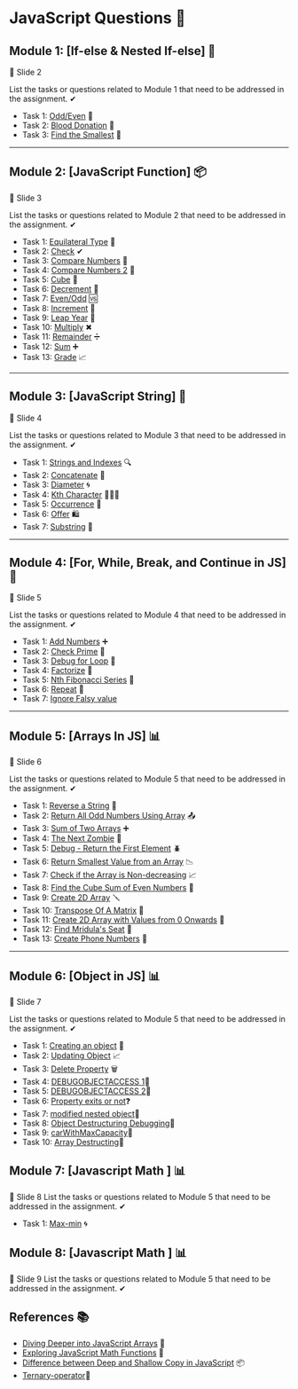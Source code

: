 # JavaScript Questions 🚀

## Module 1: [If-else & Nested If-else] 🧮
   📜 Slide 2

List the tasks or questions related to Module 1 that need to be addressed in the assignment. ✔

- Task 1: [Odd/Even](https://github.com/Kushal997-das/JavaScript-Assignment-Questions/blob/main/If-else%20Questions/Odd_even.md) 🔄
- Task 2: [Blood Donation](https://github.com/Kushal997-das/JavaScript-Assignment-Questions/blob/main/If-else%20Questions/blooddonation.md) 💉
- Task 3: [Find the Smallest](https://github.com/Kushal997-das/JavaScript-Assignment-Questions/blob/main/If-else%20Questions/find_smallest.md) 🧐

-------

## Module 2: [JavaScript Function] 📦
   📜 Slide 3

List the tasks or questions related to Module 2 that need to be addressed in the assignment. ✔

- Task 1: [Equilateral Type](https://github.com/Kushal997-das/JavaScript-Assignment-Questions/blob/main/Slide3/EquilateralType.md) 📐
- Task 2: [Check](https://github.com/Kushal997-das/JavaScript-Assignment-Questions/blob/main/Slide3/check.md) ✔
- Task 3: [Compare Numbers](https://github.com/Kushal997-das/JavaScript-Assignment-Questions/blob/main/Slide3/comparenumber.md) 🔢
- Task 4: [Compare Numbers 2](https://github.com/Kushal997-das/JavaScript-Assignment-Questions/blob/main/Slide3/comparenumber2.md) 🔄
- Task 5: [Cube](https://github.com/Kushal997-das/JavaScript-Assignment-Questions/blob/main/Slide3/cube.md) 🎲
- Task 6: [Decrement](https://github.com/Kushal997-das/JavaScript-Assignment-Questions/blob/main/Slide3/decrement.md) 🔽
- Task 7: [Even/Odd](https://github.com/Kushal997-das/JavaScript-Assignment-Questions/blob/main/Slide3/even_odd.md) 🆚
- Task 8: [Increment](https://github.com/Kushal997-das/JavaScript-Assignment-Questions/blob/main/Slide3/increment.md) 🔼
- Task 9: [Leap Year](https://github.com/Kushal997-das/JavaScript-Assignment-Questions/blob/main/Slide3/leapyear.md) 📅
- Task 10: [Multiply](https://github.com/Kushal997-das/JavaScript-Assignment-Questions/blob/main/Slide3/multiply.md) ✖
- Task 11: [Remainder](https://github.com/Kushal997-das/JavaScript-Assignment-Questions/blob/main/Slide3/remainder.md) ➗
- Task 12: [Sum](https://github.com/Kushal997-das/JavaScript-Assignment-Questions/blob/main/Slide3/sum.md) ➕
- Task 13: [Grade](https://github.com/Kushal997-das/JavaScript-Assignment-Questions/blob/main/Slide3/grade.md) 📈

-------

## Module 3: [JavaScript String] 🧵
   📜 Slide 4

List the tasks or questions related to Module 3 that need to be addressed in the assignment. ✔

- Task 1: [Strings and Indexes](https://github.com/Kushal997-das/JavaScript-Assignment-Questions/blob/main/slide4/StringsandIndexes.md) 🔍
- Task 2: [Concatenate](https://github.com/Kushal997-das/JavaScript-Assignment-Questions/blob/main/slide4/concat.md) 🧷
- Task 3: [Diameter](https://github.com/Kushal997-das/JavaScript-Assignment-Questions/blob/main/slide4/diameter.md) 🌀
- Task 4: [Kth Character](https://github.com/Kushal997-das/JavaScript-Assignment-Questions/blob/main/slide4/kth_character.md) 🧑‍🤝‍🧑
- Task 5: [Occurrence](https://github.com/Kushal997-das/JavaScript-Assignment-Questions/blob/main/slide4/occerence.md) 🔄
- Task 6: [Offer](https://github.com/Kushal997-das/JavaScript-Assignment-Questions/blob/main/slide4/offer.md) 🛍️
- Task 7: [Substring](https://github.com/Kushal997-das/JavaScript-Assignment-Questions/blob/main/slide4/substring.md) 🔗

-------

## Module 4: [For, While, Break, and Continue in JS] 🔄
   📜 Slide 5

List the tasks or questions related to Module 4 that need to be addressed in the assignment. ✔

- Task 1: [Add Numbers](https://github.com/Kushal997-das/JavaScript-Assignment-Questions/blob/main/slide5/Addnumbers.md) ➕
- Task 2: [Check Prime](https://github.com/Kushal997-das/JavaScript-Assignment-Questions/blob/main/slide5/checkprime.md) 🌟
- Task 3: [Debug for Loop](https://github.com/Kushal997-das/JavaScript-Assignment-Questions/blob/main/slide5/debug_forloop.md) 🐜
- Task 4: [Factorize](https://github.com/Kushal997-das/JavaScript-Assignment-Questions/blob/main/slide5/factorize.md) 🧪
- Task 5: [Nth Fibonacci Series](https://github.com/Kushal997-das/JavaScript-Assignment-Questions/blob/main/slide5/nth%20fibonacci%20series.md) 🐇
- Task 6: [Repeat](https://github.com/Kushal997-das/JavaScript-Assignment-Questions/blob/main/slide5/reapeat.md) 🔁
- Task 7: [Ignore Falsy value](https://github.com/Kushal997-das/JS-Practice-with-Resource/blob/main/slide5/ignorefalsy.md)

-------

## Module 5: [Arrays In JS] 📊
   📜 Slide 6

List the tasks or questions related to Module 5 that need to be addressed in the assignment. ✔

- Task 1: [Reverse a String](https://github.com/Kushal997-das/JavaScript-Assignment-Questions/blob/main/slide6/reverse.md) 🔀
- Task 2: [Return All Odd Numbers Using Array](https://github.com/Kushal997-das/JavaScript-Assignment-Questions/blob/main/slide6/return%20all%20odd%20numbers.md) 📤
- Task 3: [Sum of Two Arrays](https://github.com/Kushal997-das/JavaScript-Assignment-Questions/blob/main/slide6/sum%20of%202%20arrays.md) ➕
- Task 4: [The Next Zombie](https://github.com/Kushal997-das/JavaScript-Assignment-Questions/blob/main/slide6/The%20next%20zombie.md) 🧟
- Task 5: [Debug - Return the First Element](https://github.com/Kushal997-das/JavaScript-Assignment-Questions/blob/main/slide6/%5BDebug%5D%20return%20first%20element.md) 🪲
- Task 6: [Return Smallest Value from an Array](https://github.com/Kushal997-das/JavaScript-Assignment-Questions/blob/main/slide6/smallestvalue.md) 📉
- Task 7: [Check if the Array is Non-decreasing](https://github.com/Kushal997-das/JavaScript-Assignment-Questions/blob/main/slide6/check%20array%20is%20non-decreasing.md) 📈
- Task 8: [Find the Cube Sum of Even Numbers](https://github.com/Kushal997-das/JavaScript-Assignment-Questions/blob/main/slide6/cube%20sum%20of%20even%20numbers.md) 🎲
- Task 9: [Create 2D Array](https://github.com/Kushal997-das/JavaScript-Assignment-Questions/blob/main/slide6/Create2DArray.md) 🪛
- Task 10: [Transpose Of A Matrix](https://github.com/Kushal997-das/JavaScript-Assignment-Questions/blob/main/slide6/transpose.md) 🔄
- Task 11: [Create 2D Array with Values from 0 Onwards](https://github.com/Kushal997-das/JavaScript-Assignment-Questions/blob/main/slide6/multidimentionarray.md) 🚀
- Task 12: [Find Mridula's Seat](https://github.com/Kushal997-das/JS-Practice-with-Resource/blob/main/slide6/findseat.md) 🧮
- Task 13: [Create Phone Numbers](https://github.com/Kushal997-das/JS-Practice-with-Resource/blob/main/slide6/createphonenumber.md) 📱
  

-------

## Module 6: [Object in JS] 📊
   📜 Slide 7

List the tasks or questions related to Module 5 that need to be addressed in the assignment. ✔

- Task 1: [Creating an object](https://github.com/Kushal997-das/JS-Practice-with-Resource/blob/main/slide7/creatingObject.md) 🔀
- Task 2: [Updating Object](https://github.com/Kushal997-das/JS-Practice-with-Resource/blob/main/slide7/update%20property.md) 📈
- Task 3: [Delete Property](https://github.com/Kushal997-das/JS-Practice-with-Resource/blob/main/slide7/Delete%20Property.md) 🗑️
- Task 4: [DEBUGOBJECTACCESS 1](https://github.com/Kushal997-das/JS-Practice-with-Resource/blob/main/slide7/DEBUGOBJECTACCESS%201.md)🐞
- Task 5: [DEBUGOBJECTACCESS 2](https://github.com/Kushal997-das/JS-Practice-with-Resource/blob/main/slide7/DEBUGOBJECTACCESS%202.md)🐜
- Task 6: [Property exits or not](https://github.com/Kushal997-das/JS-Practice-with-Resource/blob/main/slide7/Property%20exits%20or%20not.md)❓
- Task 7: [modified nested object](https://github.com/Kushal997-das/JS-Practice-with-Resource/blob/main/slide7/modified%20nested%20object.md)🔄
- Task 8: [Object Destructuring Debugging](https://github.com/Kushal997-das/JS-Practice-with-Resource/blob/main/slide7/Object%20Destructuring%20Debugging.md)🐛
- Task 9: [carWithMaxCapacity](https://github.com/Kushal997-das/JS-Practice-with-Resource/blob/main/slide7/carWithMaxCapacity.md)🚗
- Task 10: [Array Destructing](https://github.com/Kushal997-das/JS-Practice-with-Resource/blob/main/slide7/Array%20Destructing.md)🔗

## Module 7: [Javascript Math ] 📊
   📜 Slide 8
List the tasks or questions related to Module 5 that need to be addressed in the assignment. ✔

- Task 1: [Max-min](https://github.com/Kushal997-das/JS-Practice-with-Resource/blob/main/slide8/max_min.md) 🌀


## Module 8: [Javascript Math ] 📊
   📜 Slide 9
List the tasks or questions related to Module 5 that need to be addressed in the assignment. ✔

## References 📚

- [Diving Deeper into JavaScript Arrays](https://kushaldas.hashnode.dev/diving-deeper-into-javascript-arrays-unleashing-their-power-and-flexibility) 🧮
- [Exploring JavaScript Math Functions](https://kushaldas.hashnode.dev/javascriptmathfunction) 🧮
- [Difference between Deep and Shallow Copy in JavaScript](https://kushaldas.hashnode.dev/difference-between-deep-and-shallow-copy-in-javascript) 📦
- [Ternary-operator](https://kushaldas.hashnode.dev/ternary-operator-in-javascript)🎲

